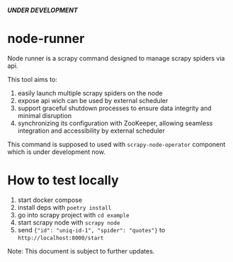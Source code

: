 ***UNDER DEVELOPMENT***

# node-runner
Node runner is a scrapy command designed to manage scrapy spiders via api.

This tool aims to:
1. easily launch multiple scrapy spiders on the node
1. expose api wich can be used by external scheduler
1. support graceful shutdown processes to ensure data integrity and minimal disruption
1. synchronizing its configuration with ZooKeeper, allowing seamless integration and accessibility by external scheduler

This command is supposed to used with `scrapy-node-operator` component which is under development now.

# How to test locally

1. start docker compose
1. install deps with `poetry install`
1. go into scrapy project with `cd example`
1. start scrapy node with `scrapy node`
1. send `{"id": "uniq-id-1", "spider": "quotes"}` to `http://localhost:8000/start`

Note: This document is subject to further updates.
